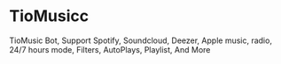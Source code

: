 # TioMusicc
TioMusic Bot, Support Spotify, Soundcloud, Deezer, Apple music, radio, 24/7 hours mode, Filters, AutoPlays, Playlist, And More
